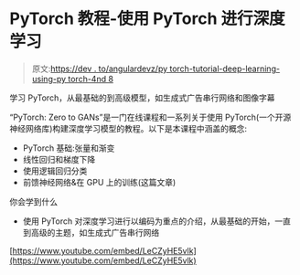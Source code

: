 # PyTorch 教程-使用 PyTorch 进行深度学习

> 原文:[https://dev . to/angulardevz/py torch-tutorial-deep-learning-using-py torch-4nd 8](https://dev.to/angulardevz/pytorch-tutorial-deep-learning-using-pytorch-4nd8)

学习 PyTorch，从最基础的到高级模型，如生成式广告串行网络和图像字幕

“PyTorch: Zero to GANs”是一门在线课程和一系列关于使用 PyTorch(一个开源神经网络库)构建深度学习模型的教程。以下是本课程中涵盖的概念:

*   PyTorch 基础:张量和渐变
*   线性回归和梯度下降
*   使用逻辑回归分类
*   前馈神经网络&在 GPU 上的训练(这篇文章)

你会学到什么

*   使用 PyTorch 对深度学习进行以编码为重点的介绍，从最基础的开始，一直到高级的主题，如生成式广告串行网络

[https://www.youtube.com/embed/LeCZyHE5vlk](https://www.youtube.com/embed/LeCZyHE5vlk)